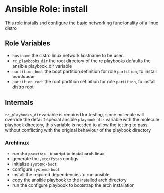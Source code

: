 # Ansible Role: install

This role installs and configure the basic networking functionality of a linux distro

## Role Variables

- `hostname` the distro linux network hostname to be used.
- `rc_playbooks_dir` the root directory of the rc playbooks defaults the ansible playbook_dir variable
- `partition_boot` the boot partition definition for role `partition`, to install bootloader
- `partition_root` the root partition definition for role `partition`, to install distro root

## Internals

`rc_playbooks_dir` variable is required for testing, since molecule will override the default special
ansible `playbook_dir` variable with the molecule playbook directory, this variable is needed to allow
the testing to pass, without conflicting with the original behaviour of the playbook directory

### Archlinux

- run the `pacstrap -K` script to install arch linux
- generate the `/etc/fstab` configs
- initialize `systemd-boot`
- configure `systemd-boot`
- install the required dependencies to run ansible
- copy the ansible playbook to the installed arch directory
- run the configure playbook to bootstrap the arch installation
